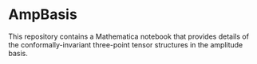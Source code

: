 # AmpBasis

This repository contains a Mathematica notebook that provides details of the conformally-invariant three-point tensor structures in the amplitude basis.
